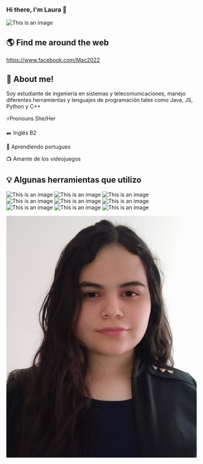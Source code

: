 ### Hi there, I'm Laura 👋

![This is an image](https://ddragon.leagueoflegends.com/cdn/img/champion/splash/Senna_1.jpg)

## :earth_americas: Find me around the web

https://www.facebook.com/Mac2022

## :penguin: About me!

Soy estudiante de ingeniería en sistemas y telecomunicaciones, manejo diferentes herramientas y lenguajes de programación tales como Java, JS, Python y C++ 

⚡Pronouns She/Her

:black_nib: Inglés B2

💬 Aprendiendo portugues

:tv: Amante de los videojuegos 

## :bulb: Algunas herramientas que utilizo


![This is an image](  https://img.shields.io/badge/Adobe%20Photoshop-31A8FF?style=for-the-badge&logo=Adobe%20Photoshop&logoColor=black)
![This is an image]( https://img.shields.io/badge/Discord-5865F2?style=for-the-badge&logo=discord&logoColor=white)
![This is an image](https://img.shields.io/badge/Arduino_IDE-00979D?style=for-the-badge&logo=arduino&logoColor=white )
![This is an image]( https://img.shields.io/badge/C%2B%2B-00599C?style=for-the-badge&logo=c%2B%2B&logoColor=white)
![This is an image]( https://img.shields.io/badge/HTML5-E34F26?style=for-the-badge&logo=html5&logoColor=white)
![This is an image](  https://img.shields.io/badge/JavaScript-323330?style=for-the-badge&logo=javascript&logoColor=F7DF1E )
![This is an image]( https://img.shields.io/badge/Python-FFD43B?style=for-the-badge&logo=python&logoColor=blue )
![This is an image](https://img.shields.io/badge/sublime_text-%23575757.svg?&style=for-the-badge&logo=sublime-text&logoColor=important)
![This is an image]( https://img.shields.io/badge/HTML5-E34F26?style=for-the-badge&logo=html5&logoColor=white)

![This is an image]( hola.png)




	  	 
<!--


**Pinkfrost28/Pinkfrost28** is a ✨ _special_ ✨ repository because its `README.md` (this file) appears on your GitHub profile.

Here are some ideas to get you started:

- 🔭 I’m currently working on ...
- 🌱 I’m currently learning ...
- 👯 I’m looking to collaborate on ...
- 🤔 I’m looking for help with ...
- 💬 Ask me about ...
- 📫 How to reach me: ...
- 😄 Pronouns: ...
- ⚡ Fun fact: ...
-->
